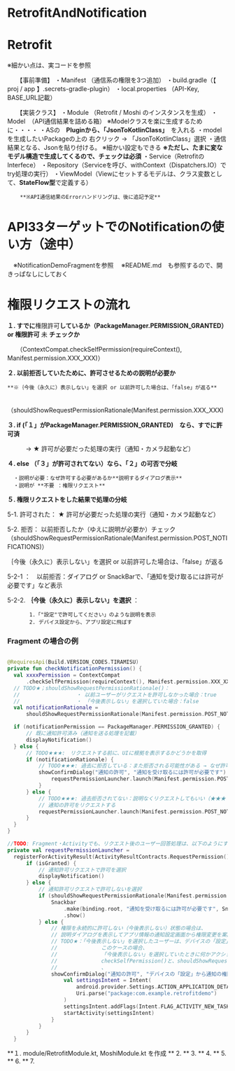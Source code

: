 # RetrofitAndNotification


# Retrofit
※細かい点は、実コードを参照   

　　【事前準備】
        ・Manifest （通信系の権限を3つ追加）
        ・build.gradle（【 proj / app 】.secrets-gradle-plugin）
        ・local.properties （API-Key, BASE_URL記載）

　　【実装クラス】
        ・Module （Retrofit / Moshi のインスタンスを生成）
        ・Model　（API通信結果を詰める箱）
                ※Modelクラスを楽に生成するために・・・・
                        ・ASの　**Pluginから、「JsonToKotlinClass」**　を入れる
                        ・ｍodelを生成したいPackageの上の 右クリック → 「JsonToKotlinClass」選択
                        ・通信結果となる、Jsonを貼り付ける。
                                ※細かい設定もできる
                                **※ただし、たまに変なモデル構造で生成してくるので、チェックは必須**
        ・Service（RetrofitのInterfece）
        ・Repository（Serviceを呼び、withContext（Dispatchers.IO）でtry処理の実行）
        ・ViewModel（Viewにセットするモデルは、クラス変数として、**StateFlow型**で定義する）

        **※API通信結果のErrorハンドリングは、後に追記予定**


# API33ターゲットでのNotificationの使い方（途中）
　※NotificationDemoFragmentを参照
　※README.md　も参照するので、開きっぱなしにしておく


# 権限リクエストの流れ

**１. すでに**権限許可**しているか（PackageManager.PERMISSION_GRANTED） or 権限許可** 未 **チェックか**

　　（ContextCompat.checkSelfPermission(requireContext(), Manifest.permission.XXX_XXX)）

**２. 以前拒否していたために、許可させるための説明が必要か**

    **※｛今後（永久に）表示しない」を選択 or 以前許可した場合は、「false」が返る**
　　（shouldShowRequestPermissionRationale(Manifest.permission.XXX_XXX)

**３. if (「１」がPackageManager.PERMISSION_GRANTED)　なら、すでに許可済**

　　　→ ★ 許可が必要だった処理の実行（通知・カメラ起動など）

**４. else （「３」が許可されてない）なら、「２」の可否で分岐**

      ・説明が必要：なぜ許可する必要があるか**説明するダイアログ表示**
      ・説明が **不要 ：権限リクエスト**

**５. 権限リクエストをした結果で処理の分岐**

   5-1. 許可された： ★ 許可が必要だった処理の実行（通知・カメラ起動など）

   5-2. 拒否： 以前拒否したか（ゆえに説明が必要か）チェック（shouldShowRequestPermissionRationale(Manifest.permission.POST_NOTIFICATIONS)）
  
  ｛今後（永久に）表示しない」を選択 or 以前許可した場合は、「false」が返る
        
  5-2-1 ：　以前拒否：ダイアログ or SnackBarで、「通知を受け取るには許可が必要です」など表示 
     
  5-2-2. **｛今後（永久に）表示しない」を選択** ：
  
           1.「"設定"で許可してください」のような説明を表示
           2. デバイス設定から、アプリ設定に飛ばす

### Fragment の場合の例
```kotlin

@RequiresApi(Build.VERSION_CODES.TIRAMISU)
private fun checkNotificationPermission() {
  val xxxxPermission = ContextCompat
      .checkSelfPermission(requireContext(), Manifest.permission.XXX_XXX)
  // TODO★；shouldShowRequestPermissionRationale()：
  //                  ・ 以前ユーザーがリクエストを許可しなかった場合：true
  //                  ・ 「今後表示しない」を選択していた場合：false
  val notificationRationale =
      shouldShowRequestPermissionRationale(Manifest.permission.POST_NOTIFICATIONS)

  if (notificationPermission == PackageManager.PERMISSION_GRANTED) {
      // 既に通知許可済み（通知を送る処理を記載）
      displayNotification()
  } else {
      // TODO★★★:　リクエストする前に、UIに根拠を表示するかどうかを取得
      if (notificationRationale) {
          // TODO★★★: 過去に拒否している：また拒否される可能性がある → なぜ許可が必要か説明を挟み、リクエスト
          showConfirmDialog("通知の許可", "通知を受け取るには許可が必要です") {
              requestPermissionLauncher.launch(Manifest.permission.POST_NOTIFICATIONS)
          }
      } else {
          // TODO★★★: 過去拒否されてない：説明なくリクエストしてもいい（★★★：けど、基本ここの分岐なく、説明＋リクエストするのが正しい気がする）
          // 通知の許可をリクエストする
          requestPermissionLauncher.launch(Manifest.permission.POST_NOTIFICATIONS)
      }
  }
}

//TODO: Fragment・Activityでも、リクエスト後のユーザー回答処理は、以下のようにする（）
private val requestPermissionLauncher =
  registerForActivityResult(ActivityResultContracts.RequestPermission()) { isGranted: Boolean ->
      if (isGranted) {
          // 通知許可リクエストで許可を選択
          displayNotification()
      } else {
          // 通知許可リクエストで許可しないを選択
          if (shouldShowRequestPermissionRationale(Manifest.permission.POST_NOTIFICATIONS)) {
              Snackbar
                  .make(binding.root, "通知を受け取るには許可が必要です", Snackbar.LENGTH_LONG)
                  .show()
          } else {
              // 権限を永続的に許可しない（今後表示しない）状態の場合は、
              // 説明ダイアログを表示してアプリ情報の通知設定画面から権限変更を案内する
              // TODO★：「今後表示しない」を選択したユーザーは、デバイスの「設定」で権限を許可するしかなく、再び権限リクエストのダイアログを表示することはできません
              //              このケースの場合、
              //              「今後表示しない」を選択していたときに何かアクションをしたい（「"設定"で許可してください」のような説明を表示するなど）場合は、
              //              checkSelfPermission()と、shouldShowRequestPermissionRationale()　の両方を確認する必要がある
              //              、
              showConfirmDialog("通知の許可", "デバイスの「設定」から通知の権限を許可してください。") {
                  val settingsIntent = Intent(
                      android.provider.Settings.ACTION_APPLICATION_DETAILS_SETTINGS,
                      Uri.parse("package:com.example.retrofitdemo")
                  )
                  settingsIntent.addFlags(Intent.FLAG_ACTIVITY_NEW_TASK)
                  startActivity(settingsIntent)
              }
          }
      }
  }

```




**１. module/RetrofitModule.kt, MoshiModule.kt を作成
** 2.
** 3.
** 4.
** 5.
** 6.
** 7.

